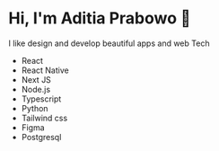 # Hi, I'm Aditia Prabowo 👋

I like design and develop beautiful apps and web
Tech 
* React
* React Native
* Next JS
* Node.js
* Typescript
* Python
* Tailwind css
* Figma
* Postgresql

